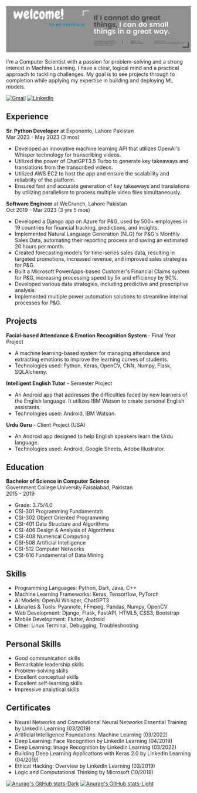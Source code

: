 ![Profile Picture](bg.png)

I'm a Computer Scientist with a passion for problem-solving and a strong interest in Machine Learning. I have a clear, logical mind and a practical approach to tackling challenges. My goal is to see projects through to completion while applying my expertise in building and deploying ML models.

[![Gmail](https://img.shields.io/badge/-Gmail-D14836?style=flat&logo=Gmail&logoColor=white)](mailto:officialnaumansabir@gmail.com)
[![LinkedIn](https://img.shields.io/badge/-LinkedIn-0e76a8?style=flat&logo=linkedin&logoColor=white)](https://www.linkedin.com/in/naumansabir/)

## Experience

**Sr. Python Developer** at Exponento, Lahore Pakistan  
Mar 2023 - May 2023 (3 mos)

- Developed an innovative machine learning API that utilizes OpenAI's Whisper technology for transcribing videos.
- Utilized the power of ChatGPT3.5 Turbo to generate key takeaways and translations from the transcribed videos.
- Utilized AWS EC2 to host the app and ensure the scalability and reliability of the platform.
- Ensured fast and accurate generation of key takeaways and translations by utilizing parallelism to process multiple video files simultaneously.

**Software Engineer** at WeCrunch, Lahore Pakistan  
Oct 2019 - Mar 2023 (3 yrs 5 mos)

- Developed a Django app on Azure for P&G, used by 500+ employees in 19 countries for financial tracking, predictions, and insights.
- Implemented Natural Language Generation (NLG) for P&G's Monthly Sales Data, automating their reporting process and saving an estimated 20 hours per month.
- Created forecasting models for time-series sales data, resulting in targeted promotions, increased revenue, and improved sales strategies for P&G.
- Built a Microsoft PowerApps-based Customer's Financial Claims system for P&G, increasing processing speed by 5x and efficiency by 90%.
- Developed various data strategies, including predictive and prescriptive analysis.
- Implemented multiple power automation solutions to streamline internal processes for P&G.

## Projects

**Facial-based Attendance & Emotion Recognition System** - Final Year Project

- A machine learning-based system for managing attendance and extracting emotions to improve the learning curves of students.
- Technologies used: Python, Keras, OpenCV, CNN, Numpy, Flask, SQLAlchemy.

**Intelligent English Tutor** - Semester Project

- An Android app that addresses the difficulties faced by new learners of the English language. It utilizes IBM Watson to create personal English assistants.
- Technologies used: Android, IBM Watson.

**Urdu Guru** - Client Project (USA)

- An Android app designed to help English speakers learn the Urdu language.
- Technologies used: Android, Google Sheets, Adobe Illustrator.


## Education

**Bachelor of Science in Computer Science**  
Government College University Faisalabad, Pakistan  
2015 - 2019
- Grade: 3.75/4.0
- CSI-301 Programming Fundamentals
- CSI-302 Object Oriented Programming
- CSI-401 Data Structure and Algorithms
- CSI-406 Design & Analysis of Algorithms
- CSI-408 Numerical Computing
- CSI-508 Artificial Intelligence
- CSI-512 Computer Networks
- CSI-616 Fundamental of Data Mining

## Skills

- Programming Languages: Python, Dart, Java, C++
- Machine Learning Frameworks: Keras, Tensorflow, PyTorch
- AI Models: OpenAI Whisper, ChatGPT3
- Libraries & Tools: Pyannote, FFmpeg, Pandas, Numpy, OpenCV
- Web Development: Django, Flask, FastAPI, HTML5, CSS3, Bootstrap
- Mobile Development: Flutter, Android
- Other: Linux Terminal, Debugging, Troubleshooting

## Personal Skills

- Good communication skills
- Remarkable leadership skills
- Problem-solving skills
- Excellent conceptual skills
- Excellent self-learning skills
- Impressive analytical skills

## Certificates

- Neural Networks and Convolutional Neural Networks Essential Training by LinkedIn Learning (03/2019)
- Artificial Intelligence Foundations: Machine Learning (03/2022)
- Deep Learning: Face Recognition by LinkedIn Learning (04/2019)
- Deep Learning: Image Recognition by LinkedIn Learning (03/2022)
- Building Deep Learning Applications with Keras 2.0 by LinkedIn Learning (04/2019)
- Ethical Hacking: Overview by LinkedIn Learning (03/2019)
- Logic and Computational Thinking by Microsoft (10/2018)



[![Anurag's GitHub stats-Dark](https://github-readme-stats.vercel.app/api?username=Nau4man&show_icons=true&theme=dark#gh-dark-mode-only)](https://github.com/anuraghazra/github-readme-stats#gh-dark-mode-only)
[![Anurag's GitHub stats-Light](https://github-readme-stats.vercel.app/api?username=Nau4man&show_icons=true&theme=default#gh-light-mode-only)](https://github.com/anuraghazra/github-readme-stats#gh-light-mode-only)

